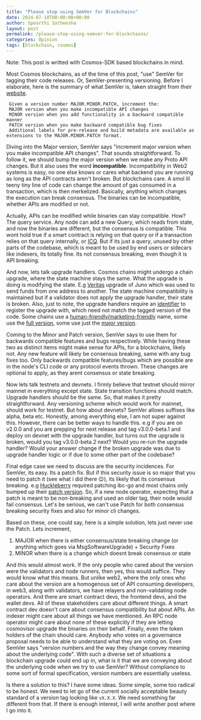 ```yaml
---
title: "Please stop using SemVer for Blockchains"
date: 2024-07-18T00:00:00+00:00
author: Spoorthi Satheesha
layout: post
permalink: /please-stop-using-semver-for-blockchains/
categories: Opinion
tags: [blockchain, cosmos]
---
```


Note: This post is writted with Cosmos-SDK based blockchains in mind.

Most Cosmos blockchains, as of the time of this post, "use" SemVer for tagging their code releases. Or, SemVer-presenting versioning.
Before I elaborate, here is the summary of what SemVer is, taken straight from their [website](https://semver.org/).

```
 Given a version number MAJOR.MINOR.PATCH, increment the:
 MAJOR version when you make incompatible API changes
 MINOR version when you add functionality in a backward compatible manner
 PATCH version when you make backward compatible bug fixes
 Additional labels for pre-release and build metadata are available as extensions to the MAJOR.MINOR.PATCH format.
```

Diving into the Major version, SemVer says "increment major version when you make incompatible API changes". That sounds straightforward. To follow it, we should bump the major version when we make any Proto API changes. But it also uses the word **incompatible**. Incompatibility in Web2 systems is easy, no one else knows or cares what backend you are running as long as the API contracts aren't broken. But blockchains care. A smol lil teeny tiny line of code can change the amount of gas consumed in a transaction, which is then merkelized. Basically, anything which changes the execution can break consensus. The binaries can be incompatible, whether APIs are modified or not. 

Actually, APIs can be modified while binaries can stay compatible. How? The query service. Any node can add a new Query, which reads from state, and now the binaries are different, but the consensus is compatible. This wont hold true if a smart contract is relying on that query or if a transaction relies on that query internally, or [ICQ](https://github.com/cosmos/ibc/tree/main/spec/app/ics-031-crosschain-queries). But if its just a query, unused by other parts of the codebase, which is meant to be used by end users or sidecars like indexers, its totally fine. Its not consensus breaking, even though it is API breaking.

And now, lets talk upgrade handlers. Cosmos chains might undergo a chain upgrade, where the state machine stays the same. What the upgrade is doing is modifying the state. E.g [Veritas](https://github.com/CosmosContracts/juno/blob/v5.0.1/app/upgrade/upgrade_handler.go) upgrade of Juno which was used to send funds from one address to another. The state machine compatibility is maintained but if a validator does not apply the upgrade handler, their state is broken. Also, just to note, the upgrade handlers require an [identifier](https://github.com/cosmos/cosmos-sdk/blob/v0.47.5/proto/cosmos/upgrade/v1beta1/upgrade.proto#L26) to register the upgrade with, which need not match the tagged version of the code. Some chains use a [human-friendly/marketing-friendly](https://github.com/noble-assets/noble/blob/v4.1.3/app/upgrades/fusion/constants.go#L4) name, some use the [full version](https://github.com/archway-network/archway/blob/main/app/upgrades/4_0_2/upgrades.go#L16), some use just the [major version](https://github.com/CosmosContracts/juno/blob/main/app/upgrades/v10/constants.go#L13).


Coming to the Minor and Patch version, SemVer says to use them for backwards compatible features and bugs respectively. While having these two as distinct items might make sense for APIs, for a blockchains, likely not. Any new feature will likely be consensus breaking, same with any bug fixes too. Only backwards compatible features/bugs which are possible are in the node's CLI code or any protocol events thrown. These changes are optional to apply, as they arent consensus or state breaking. 

Now lets talk testnets and devnets. I firmly believe that testnet should mirror mainnet in everything except state. State transition functions should match. Upgrade handlers should be the same. So, that makes it pretty straightforward. Any versioning scheme which would work for mainnet, should work for testnet.
But how about devnets? SemVer allows suffixes like alpha, beta etc. Honestly, among everything else, I am not super against this. However, there can be better ways to handle this. e.g if you are on v2.0.0 and you are prepping for next release and tag v3.0.0-beta.1 and deploy on devnet with the upgrade handler, but turns out the upgrade is broken, would you tag v3.0.0-beta.2 next? Would you re-run the upgrade handler? Would your answer change if the broken upgrade was due to upgrade handler logic or if due to some other part of the codebase? 

Final edge case we need to discuss are the security incidences. For SemVer, its easy. Its a patch fix. But if this security issue is so major that you need to patch it (see what i did there 😉), its likely that its consensus breaking. e.g [Huckleberry](https://forum.cosmos.network/t/ibc-security-advisory-huckleberry/10731) required patching ibc-go and most chains only bumped up their [patch version](https://github.com/osmosis-labs/osmosis/releases/tag/v15.1.2). So, if a new node operator, expecting that a patch is meant to be non-breaking and used an older tag, their node would fail consensus. Let's be serious, we can't use Patch for both consensus breaking security fixes and also for minor cli changes. 

Based on these, one could say, here is a simple solution, lets just never use the Patch. Lets increment,
1. MAJOR when there is either consensus/state breaking change (or anything which goes via MsgSoftwareUpgrade) + Security Fixes
2. MINOR when there is a change which doesnt break consensus or state

And this would almost work. If the only people who cared about the version were the validators and node runners, then yes, this would suffice. They would know what this means. But unlike web2, where the only ones who care about the version are a homogenous set of API consuming developers, in web3, along with validators, we have relayers and non-validating node operators. And there are smart contract devs, the frontend devs, and the wallet devs. All of these stakeholders care about different things. A smart contract dev doesn't care about consensus compatibility but about APIs. An indexer might care about all things we have mentioned. An RPC node operator might care about none of these explicitly if they are letting cosmovisor upgrade the binaries on their behalf. Finally, even the token holders of the chain should care. Anybody who votes on a governance proposal needs to be able to understand what they are voting on. Even SemVer says "version numbers and the way they change convey meaning about the underlying code". With such a diverse set of situations a blockchain upgrade could end up in, what is it that we are conveying about the underlying code when we try to use SemVer? Without compliance to some sort of formal specification, version numbers are essentially useless.

Is there a solution to this? I have some ideas. Some simple, some too radical to be honest. We need to let go of the current socially acceptable beauty standard of a version tag looking like `vX.X.X`. We need something far different from that. If there is enough interest, I will write another post where I go into it.